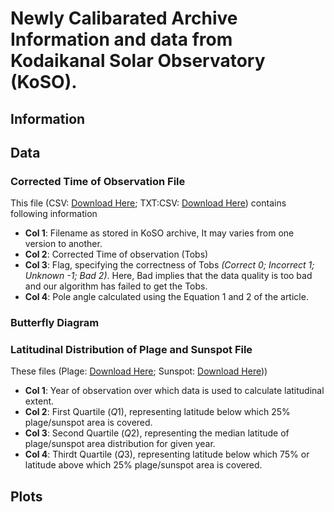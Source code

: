 # Newly Calibarated Archive Information and data from Kodaikanal Solar Observatory (KoSO).

## Information

## Data
### Corrected Time of Observation File
This file (CSV: [Download Here](data/KoSO_Cak_corrected_Tobs_v1.0.csv); TXT:CSV: [Download Here](data/KoSO_Cak_corrected_Tobs_v1.0.txt)) contains following information
- **Col 1**: Filename as stored in KoSO archive, It may varies from one version to another.
- **Col 2**: Corrected Time of observation (Tobs)
- **Col 3**: Flag, specifying the correctness of Tobs _(Correct 0; Incorrect 1; Unknown -1; Bad 2)_. Here, Bad implies that the data quality is too bad and our algorithm has failed to get the Tobs.
- **Col 4**: Pole angle calculated using the Equation 1 and 2 of the article.

### Butterfly Diagram

### Latitudinal Distribution of Plage and Sunspot File
These files (Plage: [Download Here](data/KoSO_CaK_plage_latitudinal_quantiles.csv); Sunspot: [Download Here](data/KoSO_WL_sunspot_latitudinal_quantiles.csv)))
- **Col 1**: Year of observation over which data is used to calculate latitudinal extent.
- **Col 2**: First Quartile ($Q1$), representing latitude below which 25% plage/sunspot area is covered.  
- **Col 3**: Second Quartile ($Q2$), representing the median latitude of plage/sunspot area distribution for given year. 
- **Col 4**: Thirdt Quartile ($Q3$), representing latitude below which 75% or latitude above which 25% plage/sunspot area is covered.

## Plots
